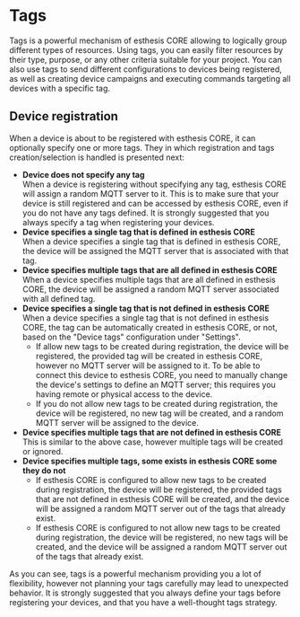 # Tags
Tags is a powerful mechanism of esthesis CORE allowing to logically group different types of
resources. Using tags, you can easily filter resources by their type, purpose, or any other
criteria suitable for your project. You can also use tags to send different configurations to
devices being registered, as well as creating device campaigns and executing commands targeting
all devices with a specific tag.

## Device registration
When a device is about to be registered with esthesis CORE, it can optionally specify one or more
tags. They in which registration and tags creation/selection is handled is presented next:

- **Device does not specify any tag**<br />
When a device is registering without specifying any tag, esthesis CORE will assign a random
MQTT server to it. This is to make sure that your device is still registered and can be accessed
by esthesis CORE, even if you do not have any tags defined. It is strongly suggested that you
always specify a tag when registering your devices.
- **Device specifies a single tag that is defined in esthesis CORE**<br />
When a device specifies a single tag that is defined in esthesis CORE, the device will be assigned
the MQTT server that is associated with that tag.
- **Device specifies multiple tags that are all defined in esthesis CORE**<br />
When a device specifies multiple tags that are all defined in esthesis CORE, the device will be
assigned a random MQTT server associated with all defined tag.
- **Device specifies a single tag that is not defined in esthesis CORE**<br />
When a device specifies a single tag that is not defined in esthesis CORE, the tag can be
automatically created in esthesis CORE, or not, based on the "Device tags" configuration under
"Settings".
  - If allow new tags to be created during registration, the device will be registered, the provided
  tag will be created in esthesis CORE, however no MQTT server will be assigned to it. To be able to
  connect this device to esthesis CORE, you need to manually change the device's settings to define
  an MQTT server; this requires you having remote or physical access to the device.
  - If you do not allow new tags to be created during registration, the device will be registered,
  no new tag will be created, and a random MQTT server will be assigned to the device.
- **Device specifies multiple tags that are not defined in esthesis CORE**<br />
This is similar to the above case, however multiple tags will be created or ignored.
- **Device specifies multiple tags, some exists in esthesis CORE some they do not**<br />
	- If esthesis CORE is configured to allow new tags to be created during registration, the device will
	be registered, the provided tags that are not defined in esthesis CORE will be created, and the
	device will be assigned a random MQTT server out of the tags that already exist.
  - If esthesis CORE is configured to not allow new tags to be created during registration, the device
  will be registered, no new tags will be created, and the device will be assigned a random MQTT server
  out of the tags that already exist.

As you can see, tags is a powerful mechanism providing you a lot of flexibility, however not planning
your tags carefully may lead to unexpected behavior. It is strongly suggested that you always define
your tags before registering your devices, and that you have a well-thought tags strategy.
